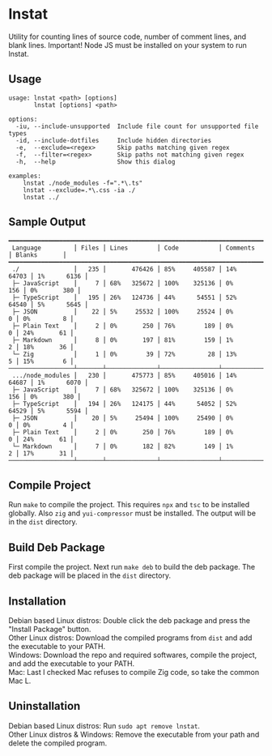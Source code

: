 # lnstat
Utility for counting lines of source code,
number of comment lines, and blank lines.
Important! Node JS must be installed
on your system to run lnstat.

## Usage
```
usage: lnstat <path> [options]
       lnstat [options] <path>

options:
  -iu, --include-unsupported  Include file count for unsupported file types
  -id, --include-dotfiles     Include hidden directories
  -e,  --exclude=<regex>      Skip paths matching given regex
  -f,  --filter=<regex>       Skip paths not matching given regex
  -h,  --help                 Show this dialog

examples:
    lnstat ./node_modules -f=".*\.ts"
    lnstat --exclude=.*\.css -ia ./
    lnstat ../
```

## Sample Output
```
━━━━━━━━━━━━━━━━━━━━━━━━━━━━━━━━━━━━━━━━━━━━━━━━━━━━━━━━━━━━━━━━━━━━━━━━━━━━━━━━━━━━━━━━━━
 Language         ⎪ Files ⎪ Lines        ⎪ Code           ⎪ Comments      ⎪ Blanks       ⎪
━━━━━━━━━━━━━━━━━━━━━━━━━━━━━━━━━━━━━━━━━━━━━━━━━━━━━━━━━━━━━━━━━━━━━━━━━━━━━━━━━━━━━━━━━━
 ./               ⎪   235 ⎪       476426 ⎪ 85%     405587 ⎪ 14%     64703 ⎪ 1%      6136 ⎪
 ├─ JavaScript    ⎪     7 ⎪ 68%   325672 ⎪ 100%    325136 ⎪ 0%        156 ⎪ 0%       380 ⎪
 ├─ TypeScript    ⎪   195 ⎪ 26%   124736 ⎪ 44%      54551 ⎪ 52%     64540 ⎪ 5%      5645 ⎪
 ├─ JSON          ⎪    22 ⎪ 5%     25532 ⎪ 100%     25524 ⎪ 0%          0 ⎪ 0%         8 ⎪
 ├─ Plain Text    ⎪     2 ⎪ 0%       250 ⎪ 76%        189 ⎪ 0%          0 ⎪ 24%       61 ⎪
 ├─ Markdown      ⎪     8 ⎪ 0%       197 ⎪ 81%        159 ⎪ 1%          2 ⎪ 18%       36 ⎪
 └─ Zig           ⎪     1 ⎪ 0%        39 ⎪ 72%         28 ⎪ 13%         5 ⎪ 15%        6 ⎪
──────────────────┴───────┴──────────────┴────────────────┴───────────────┴──────────────┘
 .../node_modules ⎪   230 ⎪       475773 ⎪ 85%     405016 ⎪ 14%     64687 ⎪ 1%      6070 ⎪
 ├─ JavaScript    ⎪     7 ⎪ 68%   325672 ⎪ 100%    325136 ⎪ 0%        156 ⎪ 0%       380 ⎪
 ├─ TypeScript    ⎪   194 ⎪ 26%   124175 ⎪ 44%      54052 ⎪ 52%     64529 ⎪ 5%      5594 ⎪
 ├─ JSON          ⎪    20 ⎪ 5%     25494 ⎪ 100%     25490 ⎪ 0%          0 ⎪ 0%         4 ⎪
 ├─ Plain Text    ⎪     2 ⎪ 0%       250 ⎪ 76%        189 ⎪ 0%          0 ⎪ 24%       61 ⎪
 └─ Markdown      ⎪     7 ⎪ 0%       182 ⎪ 82%        149 ⎪ 1%          2 ⎪ 17%       31 ⎪
──────────────────┴───────┴──────────────┴────────────────┴───────────────┴──────────────┘
```

## Compile Project
Run `make` to compile the project. This requires `npx` and `tsc` to be installed globally. Also `zig` and `yui-compressor` must be installed. The output will be in the `dist` directory.

## Build Deb Package
First compile the project. Next run `make deb` to build the deb package. The deb package will be placed in the `dist` directory.

## Installation
Debian based Linux distros: Double click the deb package and press the "Install Package" button.  
Other Linux distros: Download the compiled programs from `dist` and add the executable to your PATH.  
Windows: Download the repo and required softwares, compile the project, and add the executable to your PATH.  
Mac: Last I checked Mac refuses to compile Zig code, so take the common Mac L.  

## Uninstallation
Debian based Linux distros: Run `sudo apt remove lnstat`.  
Other Linux distros & Windows: Remove the executable from your path and delete the compiled program.
